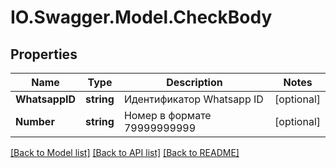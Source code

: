 # IO.Swagger.Model.CheckBody
## Properties

Name | Type | Description | Notes
------------ | ------------- | ------------- | -------------
**WhatsappID** | **string** | Идентификатор Whatsapp ID | [optional] 
**Number** | **string** | Номер в формате 79999999999 | [optional] 

[[Back to Model list]](../README.md#documentation-for-models) [[Back to API list]](../README.md#documentation-for-api-endpoints) [[Back to README]](../README.md)

